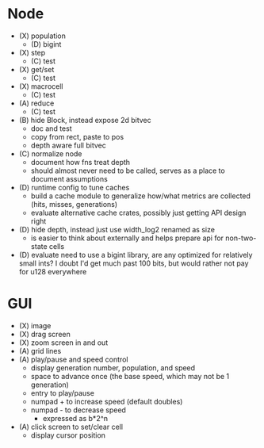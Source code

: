 # Node
- (X) population
  - (D) bigint
- (X) step
  - (C) test
- (X) get/set
  - (C) test
- (X) macrocell
  - (C) test
- (A) reduce
  - (C) test
- (B) hide Block, instead expose 2d bitvec
  - doc and test
  - copy from rect, paste to pos
  - depth aware full bitvec
- (C) normalize node
  - document how fns treat depth
  - should almost never need to be called, serves as a place to document assumptions
- (D) runtime config to tune caches
  - build a cache module to generalize how/what metrics are collected (hits, misses, generations)
  - evaluate alternative cache crates, possibly just getting API design right
- (D) hide depth, instead just use width_log2 renamed as size
  - is easier to think about externally and helps prepare api for non-two-state cells
- (D) evaluate need to use a bigint library, are any optimized for relatively small ints? I doubt I'd get much past 100 bits, but would rather not pay for u128 everywhere
# GUI
- (X) image
- (X) drag screen
- (X) zoom screen in and out
- (A) grid lines
- (A) play/pause and speed control
  - display generation number, population, and speed
  - space to advance once (the base speed, which may not be 1 generation)
  - entry to play/pause
  - numpad + to increase speed (default doubles)
  - numpad - to decrease speed
    - expressed as b*2^n
- (A) click screen to set/clear cell
  - display cursor position